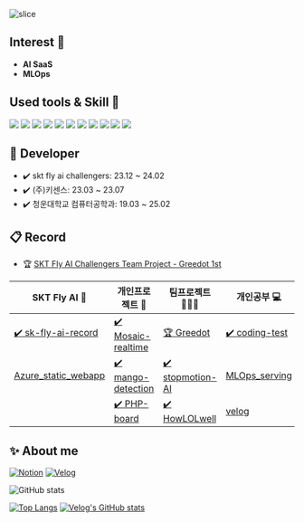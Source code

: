 

![slice](https://capsule-render.vercel.app/api?type=waving&color=auto&height=250&text=SeongWon&)
  
## Interest 🙌
- **AI SaaS**
- **MLOps**

## Used tools & Skill 👀

<img src="https://img.shields.io/badge/Python-3776AB?style=flat&logo=Python&logoColor=white"/> <img src="https://img.shields.io/badge/PyTorch-EE4C2C?style=flat&logo=PyTorch&logoColor=white"/> <img src="https://img.shields.io/badge/TensorFlow-FF6F00?style=flat&logo=TensorFlow&logoColor=white"/> <img src="https://img.shields.io/badge/FastAPI-009688?style=flat&logo=FastAPI&logoColor=white"/> <img src="https://img.shields.io/badge/PHP-777BB4?style=flat&logo=PHP&logoColor=white"/> <img src="https://img.shields.io/badge/MySQL-4479A1?style=flat&logo=MySQL&logoColor=white"/> <img src="https://img.shields.io/badge/Git-F05032?style=flat&logo=Git&logoColor=white"/> <img src="https://img.shields.io/badge/Linux-FCC624?style=flat&logo=Linux&logoColor=black"/> <img src="https://img.shields.io/badge/HTML-E34F26?style=flat&logo=HTML5&logoColor=white"/> <img src="https://img.shields.io/badge/CSS-1572B6?style=flat&logo=CSS3&logoColor=white"/> <img src= "https://img.shields.io/badge/Docker-1572BB?style=flat&logo=Docker&logoColor=white">

## 🚀 Developer
- ✔️ skt fly ai challengers: 23.12 ~ 24.02 
- ✔️ (주)키센스: 23.03 ~ 23.07
- ✔️ 청운대학교 컴퓨터공학과: 19.03 ~ 25.02


## 📋 Record
- 🏆 [SKT Fly AI Challengers Team Project - Greedot 1st](https://www.trendw.kr/news/articleView.html?idxno=10603)

| SKT Fly AI 🦋 | 개인프로젝트 🧑 | 팀프로젝트 👨‍👦‍👦 | 개인공부 💻 |
| ---- | ---- | ---- | ---- |
| [✔️ sk-fly-ai-record](https://github.com/2Swon/Skt-Fly-ai-challenger) | [✔️ Mosaic-realtime](https://github.com/2Swon/mosaic_realtime) | [🏆 Greedot](https://github.com/2Swon/SKT-greedot) | [✔️ coding-test](https://github.com/2Swon/CodingTest_study) |
|[Azure_static_webapp](https://github.com/2Swon/Azure_static_webapp) | [✔️ mango-detection](https://github.com/2Swon/object-detection-customdataset) | [✔️ stopmotion-AI](https://github.com/2Swon/stopmotion_AI) | [MLOps_serving](https://github.com/2Swon/MLOps_serving) |
|  | [✔️ PHP-board](https://github.com/2Swon/php_board) | [✔️ HowLOLwell](https://github.com/2Swon/LOL_info_frontproject) | [velog](https://velog.io/@tjddnjs0307/posts) |



  
## ✨ About me 
[![Notion](https://img.shields.io/badge/Notion-000000?style=flat&logo=Notion&logoColor=white)](https://www.notion.so/SeongWon-Lee-a0d430c50cbb42ac80c28b6a2a68af2f)
[![Velog](https://img.shields.io/badge/Velog-20C997?style=flat&logo=Velog&logoColor=white)](https://velog.io/@tjddnjs0307)

![GitHub stats](https://github-readme-stats.vercel.app/api?username=2Swon&count_private=true&show_icons=true&theme=solarized-light)

[![Top Langs](https://github-readme-stats.vercel.app/api/top-langs/?username=2Swon&layout=compact&hide=jupyter%20notebook,css,scss,less,html)](https://github.com/anuraghazra/github-readme-stats)
[![Velog's GitHub stats](https://velog-readme-stats.vercel.app/api?name=tjddnjs0307)](https://velog.io/@tjddnjs0307)

